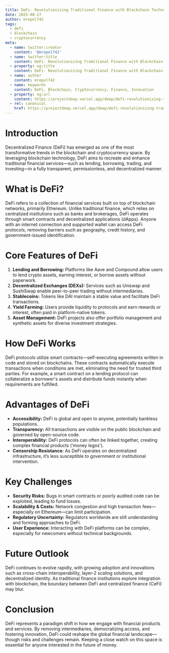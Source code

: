 ```yaml
---
title: DeFi- Revolutionizing Traditional Finance with Blockchain Technology
date: 2025-08-27
author: mrepol742
tags:
  - defi
  - blockchain
  - cryptocurrency
meta:
  - name: twitter:creator
    content: '@mrepol742'
  - name: twitter:title
    content: DeFi- Revolutionizing Traditional Finance with Blockchain Technology
  - property: og:title
    content: DeFi- Revolutionizing Traditional Finance with Blockchain Technology
  - name: author
    content: mrepol742
  - name: keywords
    content: DeFi, Blockchain, Cryptocurrency, Finance, Innovation
  - property: og:url
    content: https://projectdeep.vercel.app/deep/defi-revolutionizing-traditional-finance-with-blockchain-technology/
  - rel: canonical
    href: https://projectdeep.vercel.app/deep/defi-revolutionizing-traditional-finance-with-blockchain-technology/
---
```


# Introduction

Decentralized Finance (DeFi) has emerged as one of the most transformative trends in the blockchain and cryptocurrency space. By leveraging blockchain technology, DeFi aims to recreate and enhance traditional financial services—such as lending, borrowing, trading, and investing—in a fully transparent, permissionless, and decentralized manner.

# What is DeFi?

DeFi refers to a collection of financial services built on top of blockchain networks, primarily Ethereum. Unlike traditional finance, which relies on centralized institutions such as banks and brokerages, DeFi operates through smart contracts and decentralized applications (dApps). Anyone with an internet connection and supported wallet can access DeFi protocols, removing barriers such as geography, credit history, and government-issued identification.

# Core Features of DeFi

1. **Lending and Borrowing:** Platforms like Aave and Compound allow users to lend crypto assets, earning interest, or borrow assets without paperwork.
2. **Decentralized Exchanges (DEXs):** Services such as Uniswap and SushiSwap enable peer-to-peer trading without intermediaries.
3. **Stablecoins:** Tokens like DAI maintain a stable value and facilitate DeFi transactions.
4. **Yield Farming:** Users provide liquidity to protocols and earn rewards or interest, often paid in platform-native tokens.
5. **Asset Management:** DeFi projects also offer portfolio management and synthetic assets for diverse investment strategies.

# How DeFi Works

DeFi protocols utilize smart contracts—self-executing agreements written in code and stored on blockchains. These contracts automatically execute transactions when conditions are met, eliminating the need for trusted third parties. For example, a smart contract on a lending protocol can collateralize a borrower's assets and distribute funds instantly when requirements are fulfilled.

# Advantages of DeFi

- **Accessibility:** DeFi is global and open to anyone, potentially bankless populations.
- **Transparency:** All transactions are visible on the public blockchain and governed by open-source code.
- **Interoperability:** DeFi protocols can often be linked together, creating complex financial products ('money legos').
- **Censorship Resistance:** As DeFi operates on decentralized infrastructure, it’s less susceptible to government or institutional intervention.

# Key Challenges

- **Security Risks:** Bugs in smart contracts or poorly audited code can be exploited, leading to fund losses.
- **Scalability & Costs:** Network congestion and high transaction fees—especially on Ethereum—can limit participation.
- **Regulatory Uncertainty:** Regulators worldwide are still understanding and forming approaches to DeFi.
- **User Experience:** Interacting with DeFi platforms can be complex, especially for newcomers without technical backgrounds.

# Future Outlook

DeFi continues to evolve rapidly, with growing adoption and innovations such as cross-chain interoperability, layer-2 scaling solutions, and decentralized identity. As traditional finance institutions explore integration with blockchain, the boundary between DeFi and centralized finance (CeFi) may blur.

# Conclusion

DeFi represents a paradigm shift in how we engage with financial products and services. By removing intermediaries, democratizing access, and fostering innovation, DeFi could reshape the global financial landscape—though risks and challenges remain. Keeping a close watch on this space is essential for anyone interested in the future of money.
